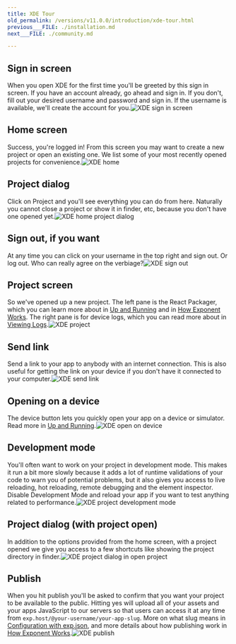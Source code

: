 ```yaml
---
title: XDE Tour
old_permalink: /versions/v11.0.0/introduction/xde-tour.html
previous___FILE: ./installation.md
next___FILE: ./community.md

---
```


## Sign in screen


When you open XDE for the first time you'll be greeted by this sign in screen. If you have an account already, go ahead and sign in. If you don't, fill out your desired username and password and sign in. If the username is available, we'll create the account for you.![XDE sign in screen](./xde-signin.png)

## Home screen


Success, you're logged in! From this screen you may want to create a new project or open an existing one. We list some of your most recently opened projects for convenience.![XDE home](./xde-signin-success.png)

## Project dialog


Click on Project and you'll see everything you can do from here. Naturally you cannot close a project or show it in finder, etc, because you don't have one opened yet.![XDE home project dialog](./xde-project-dialog.png)

## Sign out, if you want


At any time you can click on your username in the top right and sign out. Or log out. Who can really agree on the verbiage?![XDE sign out](./xde-signout.png)

## Project screen


So we've opened up a new project. The left pane is the React Packager, which you can learn more about in [Up and Running](https://docs.getexponent.com/versions/guides/up-and-running.html#up-and-running) and in [How Exponent Works](https://docs.getexponent.com/versions/guides/how-exponent-works.html#how-exponent-works). The right pane is for device logs, which you can read more about in [Viewing Logs](https://docs.getexponent.com/versions/guides/logging.html#logging).![XDE project](./xde-project-opened.png)

## Send link


Send a link to your app to anybody with an internet connection. This is also useful for getting the link on your device if you don't have it connected to your computer.![XDE send link](./xde-send-link.png)

## Opening on a device


The device button lets you quickly open your app on a device or simulator. Read more in [Up and Running](https://docs.getexponent.com/versions/guides/up-and-running.html#up-and-running).![XDE open on device](./xde-device.png)

## Development mode


You'll often want to work on your project in development mode. This makes it run a bit more slowly because it adds a lot of runtime validations of your code to warn you of potential problems, but it also gives you access to live reloading, hot reloading, remote debugging and the element inspector. Disable Development Mode and reload your app if you want to test anything related to performance.![XDE project development mode](./xde-development-mode.png)

## Project dialog (with project open)


In addition to the options provided from the home screen, with a project opened we give you access to a few shortcuts like showing the project directory in finder.![XDE project dialog in open project](./xde-project-opened.png)

## Publish


When you hit publish you'll be asked to confirm that you want your project to be available to the public. Hitting yes will upload all of your assets and your apps JavaScript to our servers so that users can access it at any time from `exp.host/@your-username/your-app-slug`. More on what slug means in [Configuration with exp.json](https://docs.getexponent.com/versions/guides/configuration.html#exp), and more details about how publishing work in [How Exponent Works](https://docs.getexponent.com/versions/guides/how-exponent-works.html#how-exponent-works).![XDE publish](./xde-publish.png)

